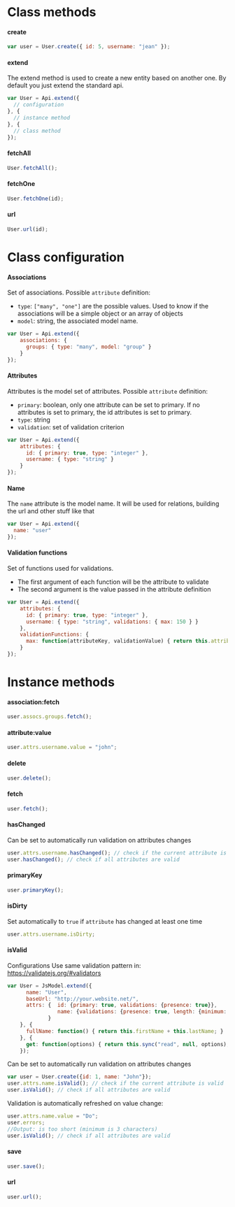 # Class methods

#### create
```js
var user = User.create({ id: 5, username: "jean" });
```

#### extend
The extend method is used to create a new entity based on another one. By default you just extend the standard api.
```js
var User = Api.extend({
  // configuration
}, {
  // instance method
}, {
  // class method
});
```

#### fetchAll
```js
User.fetchAll();
```

#### fetchOne
```js
User.fetchOne(id);
```

#### url
```js
User.url(id);
```

# Class configuration

#### Associations
Set of associations.
Possible `attribute` definition:
- `type`: ``["many", "one"]`` are the possible values. Used to know if the associations will be a simple object or an array of objects
- `model`: string, the associated model name.
```js
var User = Api.extend({
    associations: {
      groups: { type: "many", model: "group" }
    }
});
```

#### Attributes
Attributes is the model set of attributes.
Possible `attribute` definition:
- `primary`: boolean, only one attribute can be set to primary. If no attributes is set to primary, the id attributes is set to primary.
- `type`: string
- `validation`: set of validation criterion
```js
var User = Api.extend({
    attributes: {
      id: { primary: true, type: "integer" },
      username: { type: "string" }
    }
});
```

#### Name
The `name` attribute is the model name. It will be used for relations, building the url and other stuff like that
```js
var User = Api.extend({
  name: "user"
});
```

#### Validation functions
Set of functions used for validations.
- The first argument of each function will be the attribute to validate
- The second argument is the value passed in the attribute definition
```js
var User = Api.extend({
    attributes: {
      id: { primary: true, type: "integer" },
      username: { type: "string", validations: { max: 150 } }
    },
    validationFunctions: {
      max: function(attributeKey, validationValue) { return this.attributes[attributeKey] <= validationValue; }
    }
});
```

# Instance methods

#### association:fetch
```js
user.assocs.groups.fetch();
```

#### attribute:value
```js
user.attrs.username.value = "john";
```

#### delete
```js
user.delete();
```

#### fetch
```js
user.fetch();
```

#### hasChanged
Can be set to automatically run validation on attributes changes
```js
user.attrs.username.hasChanged(); // check if the current attribute is valid
user.hasChanged(); // check if all attributes are valid
```

#### primaryKey
```js
user.primaryKey();
```

#### isDirty
Set automatically to `true` if `attribute` has changed at least one time
```js
user.attrs.username.isDirty;
```

#### isValid
Configurations
Use same validation pattern in: https://validatejs.org/#validators
```js
var User = JsModel.extend({
      name: "User",
      baseUrl: "http://your.website.net/",
      attrs: {  id: {primary: true, validations: {presence: true}},
                name: {validations: {presence: true, length: {minimum: 3}}}
             }
    }, {
      fullName: function() { return this.firstName + this.lastName; }
    }, {
      get: function(options) { return this.sync("read", null, options); }
    });
```

Can be set to automatically run validation on attributes changes
```js
var user = User.create({id: 1, name: "John"});
user.attrs.name.isValid(); // check if the current attribute is valid
user.isValid(); // check if all attributes are valid
```

Validation is automatically refreshed on value change:
```js
user.attrs.name.value = "Do";
user.errors;
//Output: is too short (minimum is 3 characters)
user.isValid(); // check if all attributes are valid
```


#### save
```js
user.save();
```

#### url
```js
user.url();
```
